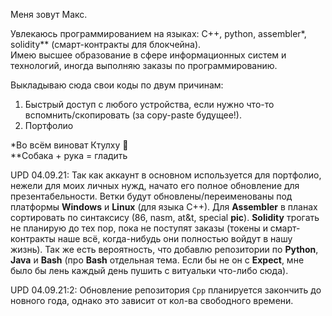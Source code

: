 Меня зовут Макс.

Увлекаюсь программированием на языках: C++, python, assembler*, solidity** (смарт-контракты для блокчейна).  
Имею высшее образование в сфере информационных систем и технологий, иногда выполняю заказы по программированию. 

Выкладываю сюда свои коды по двум причинам:
1) Быстрый доступ с любого устройства, если нужно что-то вспомнить/скопировать (за copy-paste будущее!).
2) Портфолио


*Во всём виноват Ктулху 👻  
**Собака + рука = гладить

UPD 04.09.21: Так как аккаунт в основном используется для портфолио, нежели для моих личных нужд, начато его полное обновление для презентабельности. Ветки будут обновлены/переименованы под платформы **Windows** и **Linux** (для языка C++). Для **Assembler** в планах сортировать по синтаксису (86, nasm, at&t, special **pic**). **Solidity** трогать не планирую до тех пор, пока не поступят заказы (токены и смарт-контракты наше всё, когда-нибудь они полностью войдут в нашу жизнь). Так же есть вероятность, что добавлю репозитории по **Python**, **Java** и **Bash** (про **Bash** отдельная тема. Если бы не он с **Expect**, мне было бы лень каждый день пушить с витуальки что-либо сюда).

UPD 04.09.21:2: Обновление репозитория ```Cpp``` планируется закончить до новного года, однако это зависит от кол-ва свободного времени. 

